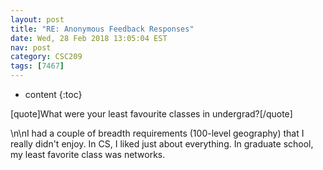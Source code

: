 ```yaml
---
layout: post
title: "RE: Anonymous Feedback Responses"
date: Wed, 28 Feb 2018 13:05:04 EST
nav: post
category: CSC209
tags: [7467]
---
```


* content
{:toc}

[quote]What were your least favourite classes in undergrad?[/quote]
<!-- more -->
<p>\n\nI had a couple of breadth requirements (100-level geography) that I really didn't enjoy. In CS, I liked just about everything. In graduate school, my least favorite class was networks.</p>
